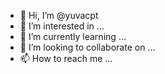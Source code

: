 - 👋 Hi, I’m @yuvacpt
- 👀 I’m interested in ...
- 🌱 I’m currently learning ...
- 💞️ I’m looking to collaborate on ...
- 📫 How to reach me ...

<!---
yuvacpt/yuvacpt is a ✨ special ✨ repository because its `README.md` (this file) appears on your GitHub profile.
You can click the Preview link to take a look at your changes.
--->
